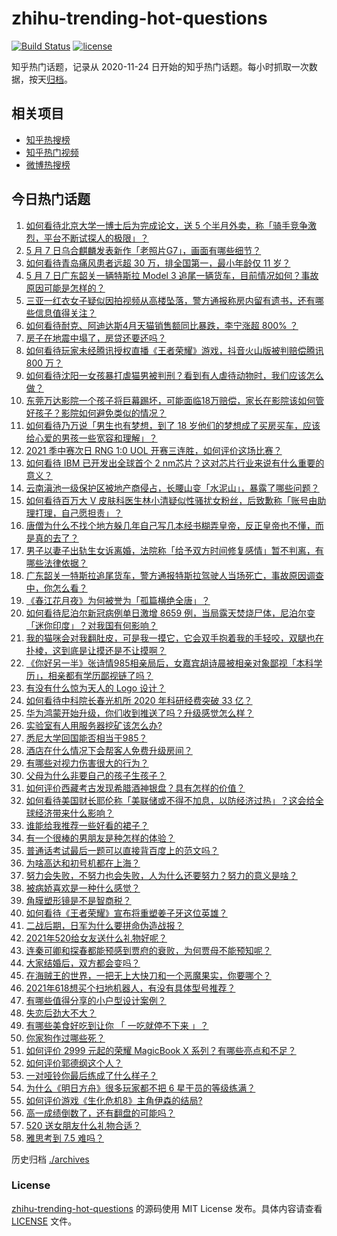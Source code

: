 # zhihu-trending-hot-questions

[![Build Status](https://github.com/justjavac/zhihu-trending-hot-questions/workflows/ci/badge.svg?branch=master)](https://github.com/justjavac/zhihu-trending-hot-questions/actions)
[![license](https://img.shields.io/github/license/justjavac/zhihu-trending-hot-questions)](https://github.com/justjavac/zhihu-trending-hot-questions/blob/master/LICENSE)

知乎热门话题，记录从 2020-11-24 日开始的知乎热门话题。每小时抓取一次数据，按天[归档](./archives)。

## 相关项目

- [知乎热搜榜](https://github.com/justjavac/zhihu-trending-top-search)
- [知乎热门视频](https://github.com/justjavac/zhihu-trending-hot-video)
- [微博热搜榜](https://github.com/justjavac/weibo-trending-hot-search)

## 今日热门话题

<!-- BEGIN -->
<!-- 最后更新时间 Sat May 08 2021 02:10:09 GMT+0800 (China Standard Time) -->

1. [如何看待北京大学一博士后为完成论文，送 5
   个半月外卖，称「骑手竞争激烈，平台不断试探人的极限」？](https://www.zhihu.com/question/458170986)
2. [5 月 7 日乌合麒麟发表新作「老照片G7」，画面有哪些细节？](https://www.zhihu.com/question/458184079)
3. [如何看待青岛痛风患者远超 30 万，排全国第一，最小年龄仅 11
   岁？](https://www.zhihu.com/question/457241530)
4. [5 月 7 日广东韶关一辆特斯拉 Model 3
   追尾一辆货车，目前情况如何？事故原因可能是怎样的？](https://www.zhihu.com/question/458230688)
5. [三亚一红衣女子疑似因拍视频从高楼坠落，警方通报称房内留有遗书，还有哪些信息值得关注？](https://www.zhihu.com/question/458070461)
6. [如何看待耐克、阿迪达斯4月天猫销售额同比暴跌，李宁涨超 800%
   ？](https://www.zhihu.com/question/458198356)
7. [房子在地震中塌了，房贷还要还吗？](https://www.zhihu.com/question/63716904)
8. [如何看待玩家未经腾讯授权直播《王者荣耀》游戏，抖音火山版被判赔偿腾讯 800
   万？](https://www.zhihu.com/question/458207960)
9. [如何看待沈阳一女孩暴打虐猫男被判刑？看到有人虐待动物时，我们应该怎么做？](https://www.zhihu.com/question/458191979)
10. [东莞万达影院一个孩子将巨幕踢坏，可能面临18万赔偿，家长在影院该如何管好孩子？影院如何避免类似的情况？](https://www.zhihu.com/question/457624626)
11. [如何看待乃万说「男生也有梦想，到了 18
    岁他们的梦想成了买房买车，应该给心爱的男孩一些宽容和理解」？](https://www.zhihu.com/question/458072558)
12. [2021 季中赛次日 RNG 1:0 UOL
    开赛三连胜，如何评价这场比赛？](https://www.zhihu.com/question/458261332)
13. [如何看待 IBM 已开发出全球首个 2
    nm芯片？这对芯片行业来说有什么重要的意义？](https://www.zhihu.com/question/458099340)
14. [云南滇池一级保护区被地产商侵占，长腰山变「水泥山」，暴露了哪些问题？](https://www.zhihu.com/question/458176455)
15. [如何看待百万大 V
    皮肤科医生林小清疑似性骚扰女粉丝，后致歉称「账号由助理打理，自己愿担责」？](https://www.zhihu.com/question/458204493)
16. [唐僧为什么不找个地方躲几年自己写几本经书糊弄皇帝，反正皇帝也不懂，而是真的去了？](https://www.zhihu.com/question/457874561)
17. [男子以妻子出轨生女诉离婚，法院称「给予双方时间修复感情」暂不判离，有哪些法律依据？](https://www.zhihu.com/question/458189714)
18. [广东韶关一特斯拉追尾货车，警方通报特斯拉驾驶人当场死亡，事故原因调查中，你怎么看？](https://www.zhihu.com/question/458241432)
19. [《春江花月夜》为何被誉为「孤篇横绝全唐」？](https://www.zhihu.com/question/301477404)
20. [如何看待尼泊尔新冠病例单日激增 8659
    例，当局露天焚烧尸体，尼泊尔变「迷你印度」？对我国有何影响？](https://www.zhihu.com/question/457888018)
21. [我的猫咪会对我翻肚皮，可是我一摸它，它会双手抱着我的手轻咬，双腿也在扑棱，这到底是让摸还是不让摸啊？](https://www.zhihu.com/question/442629160)
22. [《你好另一半》张诗情985相亲局后，女嘉宾胡诗晨被相亲对象鄙视「本科学历」，相亲都有学历鄙视链了吗？](https://www.zhihu.com/question/456452569)
23. [有没有什么惊为天人的 Logo 设计？](https://www.zhihu.com/question/335957333)
24. [如何看待中科院长春光机所 2020 年科研经费突破 33 亿？](https://www.zhihu.com/question/457734337)
25. [华为鸿蒙开始升级，你们收到推送了吗？升级感觉怎么样？](https://www.zhihu.com/question/456976153)
26. [实验室有人用服务器挖矿该怎么办?](https://www.zhihu.com/question/451758003)
27. [悉尼大学回国能否相当于985？](https://www.zhihu.com/question/266843003)
28. [酒店在什么情况下会帮客人免费升级房间？](https://www.zhihu.com/question/26920344)
29. [有哪些对视力伤害很大的行为？](https://www.zhihu.com/question/384087324)
30. [父母为什么非要自己的孩子生孩子？](https://www.zhihu.com/question/457863388)
31. [如何评价西藏考古发现希腊酒神银盘？具有怎样的价值？](https://www.zhihu.com/question/457689078)
32. [如何看待美国财长耶伦称「美联储或不得不加息，以防经济过热」？这会给全球经济带来什么影响？](https://www.zhihu.com/question/457850060)
33. [谁能给我推荐一些好看的裙子？](https://www.zhihu.com/question/452199398)
34. [有一个很棒的男朋友是种怎样的体验？](https://www.zhihu.com/question/37379581)
35. [普通话考试最后一题可以直接背百度上的范文吗？](https://www.zhihu.com/question/453538698)
36. [为啥高达和初号机都在上海？](https://www.zhihu.com/question/457070563)
37. [努力会失败，不努力也会失败，人为什么还要努力？努力的意义是啥？](https://www.zhihu.com/question/456002749)
38. [被病娇喜欢是一种什么感觉？](https://www.zhihu.com/question/378449678)
39. [角膜塑形镜是不是智商税？](https://www.zhihu.com/question/425556684)
40. [如何看待《王者荣耀》宣布将重塑姜子牙这位英雄？](https://www.zhihu.com/question/457939742)
41. [二战后期，日军为什么要拼命伪造战报？](https://www.zhihu.com/question/457656500)
42. [2021年520给女友送什么礼物好呢？](https://www.zhihu.com/question/457741080)
43. [连秦可卿和探春都能预感到贾府的衰败，为何贾母不能预知呢？](https://www.zhihu.com/question/454745776)
44. [大家结婚后，双方都会变吗？](https://www.zhihu.com/question/448732110)
45. [在海贼王的世界，一把无上大快刀和一个恶魔果实，你要哪个？](https://www.zhihu.com/question/458033933)
46. [2021年618想买个扫地机器人，有没有具体型号推荐？](https://www.zhihu.com/question/397698378)
47. [有哪些值得分享的小户型设计案例？](https://www.zhihu.com/question/442972054)
48. [失恋后劲大不大？](https://www.zhihu.com/question/371918832)
49. [有哪些美食好吃到让你 「 一吃就停不下来 」？](https://www.zhihu.com/question/435951969)
50. [你家狗作过哪些死？](https://www.zhihu.com/question/457779970)
51. [如何评价 2999 元起的荣耀 MagicBook X
    系列？有哪些亮点和不足？](https://www.zhihu.com/question/458017940)
52. [如何评价郭德纲这个人？](https://www.zhihu.com/question/35789696)
53. [一对哑铃你最后练成了什么样子？](https://www.zhihu.com/question/378688672)
54. [为什么《明日方舟》很多玩家都不把 6 星干员的等级练满？](https://www.zhihu.com/question/453080628)
55. [如何评价游戏《生化危机8》主角伊森的结局?](https://www.zhihu.com/question/457971616)
56. [高一成绩倒数了，还有翻盘的可能吗？](https://www.zhihu.com/question/457341656)
57. [520 送女朋友什么礼物合适？](https://www.zhihu.com/question/393509843)
58. [雅思考到 7.5 难吗？](https://www.zhihu.com/question/448858253)

<!-- END -->

历史归档 [./archives](./archives)

### License

[zhihu-trending-hot-questions](https://github.com/justjavac/zhihu-trending-hot-questions)
的源码使用 MIT License 发布。具体内容请查看 [LICENSE](./LICENSE) 文件。
